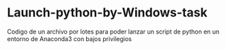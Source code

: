 # Launch-python-by-Windows-task
Codigo de un archivo por lotes para poder lanzar un script de python en un entorno de Anaconda3 con bajos privilegios
